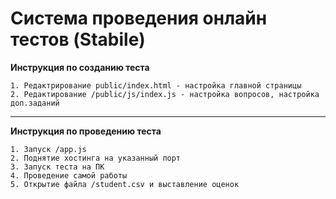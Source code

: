 # Система проведения онлайн тестов (Stabile)

**Инструкция по созданию теста**

`1. Редактрирование public/index.html - настройка главной страницы`<br>
`2. Редактирование /public/js/index.js - настройка вопросов, настройка доп.заданий`
<hr>

**Инструкция по проведению теста**

`1. Запуск /app.js`<br>
`2. Поднятие хостинга на указанный порт`<br>
`3. Запуск теста на ПК`<br>
`4. Проведение самой работы`<br>
`5. Открытие файла /student.csv и выставление оценок`<br>




